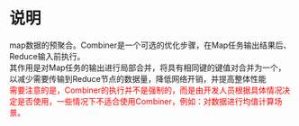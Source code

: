 # 说明
map数据的预聚合。Combiner是一个可选的优化步骤，在Map任务输出结果后、Reduce输入前执行。<br/>
其作用是对Map任务的输出进行局部合并，将具有相同键的键值对合并为一个，以减少需要传输到Reduce节点的数据量，降低网络开销，并提高整体性能<br/>
<font color="red">需要注意的是，Combiner的执行并不是强制的，而是由开发人员根据具体情况决定是否使用，一些情况下不适合使用Combiner，例如：对数据进行均值计算场景。</font>